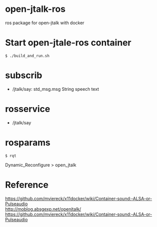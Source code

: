 # open-jtalk-ros
ros package for open-jtalk with docker

# Start open-jtale-ros container
```bash:bash
$ ./build_and_run.sh
```

# subscrib
* /jtalk/say: std_msg.msg String
speech text

# rosservice
* /jtalk/say

# rosparams
```bash:bash
$ rqt
```
Dynamic_Reconfigure > open_jtalk


# Reference
https://github.com/mviereck/x11docker/wiki/Container-sound:-ALSA-or-Pulseaudio  
http://moblog.absgexp.net/openjtalk/  
https://github.com/mviereck/x11docker/wiki/Container-sound:-ALSA-or-Pulseaudio
